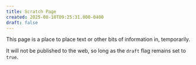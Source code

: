 ```yaml
---
title: Scratch Page
created: 2025-08-10T09:25:31.000-0400
draft: false
---
```

This page is a place to place text or other bits of information in, temporarily.

It will not be published to the web, so long as the `draft` flag remains set to `true`.
